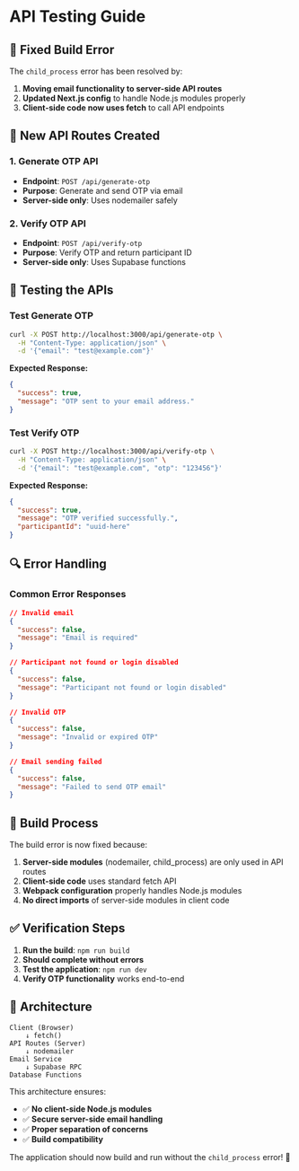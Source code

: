 # API Testing Guide

## 🔧 **Fixed Build Error**

The `child_process` error has been resolved by:
1. **Moving email functionality to server-side API routes**
2. **Updated Next.js config** to handle Node.js modules properly
3. **Client-side code now uses fetch** to call API endpoints

## 📁 **New API Routes Created**

### **1. Generate OTP API**
- **Endpoint**: `POST /api/generate-otp`
- **Purpose**: Generate and send OTP via email
- **Server-side only**: Uses nodemailer safely

### **2. Verify OTP API**
- **Endpoint**: `POST /api/verify-otp`
- **Purpose**: Verify OTP and return participant ID
- **Server-side only**: Uses Supabase functions

## 🧪 **Testing the APIs**

### **Test Generate OTP**
```bash
curl -X POST http://localhost:3000/api/generate-otp \
  -H "Content-Type: application/json" \
  -d '{"email": "test@example.com"}'
```

**Expected Response:**
```json
{
  "success": true,
  "message": "OTP sent to your email address."
}
```

### **Test Verify OTP**
```bash
curl -X POST http://localhost:3000/api/verify-otp \
  -H "Content-Type: application/json" \
  -d '{"email": "test@example.com", "otp": "123456"}'
```

**Expected Response:**
```json
{
  "success": true,
  "message": "OTP verified successfully.",
  "participantId": "uuid-here"
}
```

## 🔍 **Error Handling**

### **Common Error Responses**
```json
// Invalid email
{
  "success": false,
  "message": "Email is required"
}

// Participant not found or login disabled
{
  "success": false,
  "message": "Participant not found or login disabled"
}

// Invalid OTP
{
  "success": false,
  "message": "Invalid or expired OTP"
}

// Email sending failed
{
  "success": false,
  "message": "Failed to send OTP email"
}
```

## 🚀 **Build Process**

The build error is now fixed because:

1. **Server-side modules** (nodemailer, child_process) are only used in API routes
2. **Client-side code** uses standard fetch API
3. **Webpack configuration** properly handles Node.js modules
4. **No direct imports** of server-side modules in client code

## ✅ **Verification Steps**

1. **Run the build**: `npm run build`
2. **Should complete without errors**
3. **Test the application**: `npm run dev`
4. **Verify OTP functionality** works end-to-end

## 🔧 **Architecture**

```
Client (Browser)
    ↓ fetch()
API Routes (Server)
    ↓ nodemailer
Email Service
    ↓ Supabase RPC
Database Functions
```

This architecture ensures:
- ✅ **No client-side Node.js modules**
- ✅ **Secure server-side email handling**
- ✅ **Proper separation of concerns**
- ✅ **Build compatibility**

The application should now build and run without the `child_process` error! 🎉
